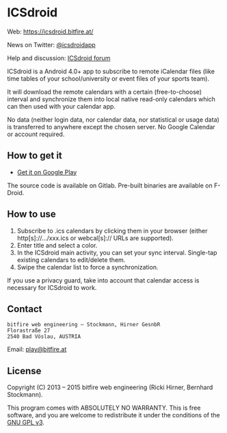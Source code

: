
# ICSdroid

Web: https://icsdroid.bitfire.at/

News on Twitter: [@icsdroidapp](https://twitter.com/icsdroidapp)

Help and discussion: [ICSdroid forum](https://icsdroid.bitfire.at/forums)

ICSdroid is a Android 4.0+ app to subscribe to remote iCalendar files (like
time tables of your school/university or event files of your sports team).

It will download the remote calendars with a certain (free-to-choose) interval
and synchronize them into local native read-only calendars which can then used
with your calendar app.

No data (neither login data, nor calendar data, nor statistical or usage data)
is transferred to anywhere except the chosen server. No Google Calendar or
account required.


## How to get it

* [Get it on Google Play](https://play.google.com/store/apps/details?id=at.bitfire.icsdroid)

The source code is available on Gitlab. Pre-built binaries are available on F-Droid.


## How to use

1. Subscribe to .ics calendars by clicking them in your browser (either http[s]://…/xxx.ics or
   webcal[s]:// URLs are supported).
2. Enter title and select a color.
3. In the ICSdroid main activity, you can set your sync interval. Single-tap existing
   calendars to edit/delete them.
4. Swipe the calendar list to force a synchronization.

If you use a privacy guard, take into account that calendar access is necessary for ICSdroid
to work.


## Contact

```
bitfire web engineering – Stockmann, Hirner GesnbR
Florastraße 27
2540 Bad Vöslau, AUSTRIA
```

Email: [play@bitfire.at](mailto:play@bitfire.at)


## License 

Copyright (C) 2013 – 2015 bitfire web engineering (Ricki Hirner, Bernhard Stockmann).

This program comes with ABSOLUTELY NO WARRANTY. This is free software, and you are welcome
to redistribute it under the conditions of the [GNU GPL v3](https://www.gnu.org/licenses/gpl-3.0.html).


